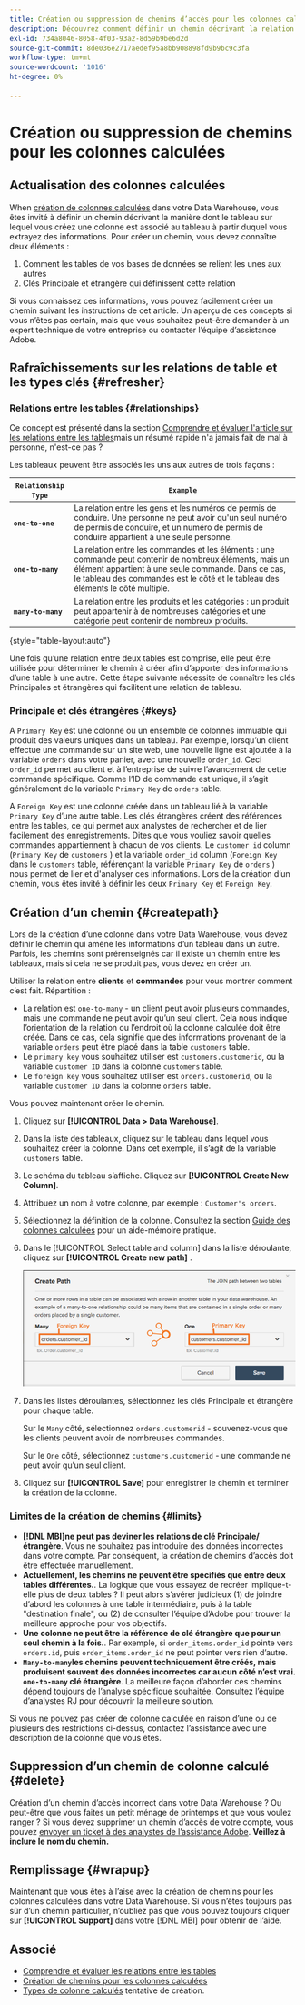 ```yaml
---
title: Création ou suppression de chemins d’accès pour les colonnes calculées
description: Découvrez comment définir un chemin décrivant la relation entre le tableau sur lequel vous créez une colonne et le tableau à partir duquel vous extrayez des informations.
exl-id: 734a8046-8058-4f03-93a2-8d59b9be6d2d
source-git-commit: 8de036e2717aedef95a8bb908898fd9b9bc9c3fa
workflow-type: tm+mt
source-wordcount: '1016'
ht-degree: 0%

---
```


# Création ou suppression de chemins pour les colonnes calculées

## Actualisation des colonnes calculées

When [création de colonnes calculées](../data-warehouse-mgr/creating-calculated-columns.md) dans votre Data Warehouse, vous êtes invité à définir un chemin décrivant la manière dont le tableau sur lequel vous créez une colonne est associé au tableau à partir duquel vous extrayez des informations. Pour créer un chemin, vous devez connaître deux éléments :

1. Comment les tables de vos bases de données se relient les unes aux autres
1. Clés Principale et étrangère qui définissent cette relation

Si vous connaissez ces informations, vous pouvez facilement créer un chemin suivant les instructions de cet article. Un aperçu de ces concepts si vous n’êtes pas certain, mais que vous souhaitez peut-être demander à un expert technique de votre entreprise ou contacter l’équipe d’assistance Adobe.

## Rafraîchissements sur les relations de table et les types clés {#refresher}

### Relations entre les tables {#relationships}

Ce concept est présenté dans la section [Comprendre et évaluer l&#39;article sur les relations entre les tables](../../data-analyst/data-warehouse-mgr/table-relationships.md)mais un résumé rapide n&#39;a jamais fait de mal à personne, n&#39;est-ce pas ?

Les tableaux peuvent être associés les uns aux autres de trois façons :

| **`Relationship Type`** | **`Example`** |
|-----|-----|
| **`one-to-one`** | La relation entre les gens et les numéros de permis de conduire. Une personne ne peut avoir qu&#39;un seul numéro de permis de conduire, et un numéro de permis de conduire appartient à une seule personne. |
| **`one-to-many`** | La relation entre les commandes et les éléments : une commande peut contenir de nombreux éléments, mais un élément appartient à une seule commande. Dans ce cas, le tableau des commandes est le côté et le tableau des éléments le côté multiple. |
| **`many-to-many`** | La relation entre les produits et les catégories : un produit peut appartenir à de nombreuses catégories et une catégorie peut contenir de nombreux produits. |

{style="table-layout:auto"}

Une fois qu’une relation entre deux tables est comprise, elle peut être utilisée pour déterminer le chemin à créer afin d’apporter des informations d’une table à une autre. Cette étape suivante nécessite de connaître les clés Principales et étrangères qui facilitent une relation de tableau.

### Principale et clés étrangères {#keys}

A `Primary Key` est une colonne ou un ensemble de colonnes immuable qui produit des valeurs uniques dans un tableau. Par exemple, lorsqu’un client effectue une commande sur un site web, une nouvelle ligne est ajoutée à la variable `orders` dans votre panier, avec une nouvelle `order_id`. Ceci `order_id` permet au client et à l’entreprise de suivre l’avancement de cette commande spécifique. Comme l’ID de commande est unique, il s’agit généralement de la variable `Primary Key` de `orders` table.

A `Foreign Key` est une colonne créée dans un tableau lié à la variable `Primary Key` d’une autre table. Les clés étrangères créent des références entre les tables, ce qui permet aux analystes de rechercher et de lier facilement des enregistrements. Dites que vous vouliez savoir quelles commandes appartiennent à chacun de vos clients. Le `customer id` column (`Primary Key` de `customers` ) et la variable `order_id` column (`Foreign Key` dans le `customers` table, référençant la variable `Primary Key` de `orders` ) nous permet de lier et d&#39;analyser ces informations. Lors de la création d’un chemin, vous êtes invité à définir les deux `Primary Key` et `Foreign Key`.

## Création d’un chemin {#createpath}

Lors de la création d’une colonne dans votre Data Warehouse, vous devez définir le chemin qui amène les informations d’un tableau dans un autre. Parfois, les chemins sont prérenseignés car il existe un chemin entre les tableaux, mais si cela ne se produit pas, vous devez en créer un.

Utiliser la relation entre **clients** et **commandes** pour vous montrer comment c’est fait. Répartition :

* La relation est `one-to-many` - un client peut avoir plusieurs commandes, mais une commande ne peut avoir qu’un seul client. Cela nous indique l’orientation de la relation ou l’endroit où la colonne calculée doit être créée. Dans ce cas, cela signifie que des informations provenant de la variable `orders` peut être placé dans la table `customers` table.
* Le `primary key` vous souhaitez utiliser est `customers.customerid`, ou la variable `customer ID` dans la colonne `customers` table.
* Le `foreign key` vous souhaitez utiliser est `orders.customerid`, ou la variable `customer ID` dans la colonne `orders` table.

Vous pouvez maintenant créer le chemin.

1. Cliquez sur **[!UICONTROL Data > Data Warehouse]**.
1. Dans la liste des tableaux, cliquez sur le tableau dans lequel vous souhaitez créer la colonne. Dans cet exemple, il s’agit de la variable `customers` table.
1. Le schéma du tableau s’affiche. Cliquez sur **[!UICONTROL Create New Column]**.
1. Attribuez un nom à votre colonne, par exemple : `Customer's orders`.
1. Sélectionnez la définition de la colonne. Consultez la section [Guide des colonnes calculées](../data-warehouse-mgr/creating-calculated-columns.md) pour un aide-mémoire pratique.
1. Dans le [!UICONTROL Select table and column] dans la liste déroulante, cliquez sur **[!UICONTROL Create new path]** .

   ![Création de chemins pour le modal de colonnes calculées](../../assets/Creating_Paths_modal.png)

1. Dans les listes déroulantes, sélectionnez les clés Principale et étrangère pour chaque table.

   Sur le `Many` côté, sélectionnez `orders.customerid` - souvenez-vous que les clients peuvent avoir de nombreuses commandes.

   Sur le `One` côté, sélectionnez `customers.customerid` - une commande ne peut avoir qu’un seul client.

1. Cliquez sur **[!UICONTROL Save]** pour enregistrer le chemin et terminer la création de la colonne.

### Limites de la création de chemins {#limits}

* **[!DNL MBI]ne peut pas deviner les relations de clé Principale/étrangère**. Vous ne souhaitez pas introduire des données incorrectes dans votre compte. Par conséquent, la création de chemins d’accès doit être effectuée manuellement.
* **Actuellement, les chemins ne peuvent être spécifiés que entre deux tables différentes.**. La logique que vous essayez de recréer implique-t-elle plus de deux tables ? Il peut alors s’avérer judicieux (1) de joindre d’abord les colonnes à une table intermédiaire, puis à la table &quot;destination finale&quot;, ou (2) de consulter l’équipe d’Adobe pour trouver la meilleure approche pour vos objectifs.
* **Une colonne ne peut être la référence de clé étrangère que pour un seul chemin à la fois.**. Par exemple, si `order_items.order_id` pointe vers `orders.id`, puis `order_items.order_id` ne peut pointer vers rien d’autre.
* **`Many-to-many`les chemins peuvent techniquement être créés, mais produisent souvent des données incorrectes car aucun côté n’est vrai. `one-to-many` clé étrangère**. La meilleure façon d’aborder ces chemins dépend toujours de l’analyse spécifique souhaitée. Consultez l’équipe d’analystes RJ pour découvrir la meilleure solution.

Si vous ne pouvez pas créer de colonne calculée en raison d’une ou de plusieurs des restrictions ci-dessus, contactez l’assistance avec une description de la colonne que vous êtes.

## Suppression d’un chemin de colonne calculé {#delete}

Création d’un chemin d’accès incorrect dans votre Data Warehouse ? Ou peut-être que vous faites un petit ménage de printemps et que vous voulez ranger ? Si vous devez supprimer un chemin d’accès de votre compte, vous pouvez [envoyer un ticket à des analystes de l’assistance Adobe](../../guide-overview.md). **Veillez à inclure le nom du chemin.**

## Remplissage {#wrapup}

Maintenant que vous êtes à l’aise avec la création de chemins pour les colonnes calculées dans votre Data Warehouse. Si vous n’êtes toujours pas sûr d’un chemin particulier, n’oubliez pas que vous pouvez toujours cliquer sur **[!UICONTROL Support]** dans votre [!DNL MBI] pour obtenir de l’aide.

## Associé

* [Comprendre et évaluer les relations entre les tables](../data-warehouse-mgr/table-relationships.md)
* [Création de chemins pour les colonnes calculées](../data-warehouse-mgr/create-paths-calc-columns.md)
* [Types de colonne calculés](../data-warehouse-mgr/calc-column-types.md) tentative de création.
